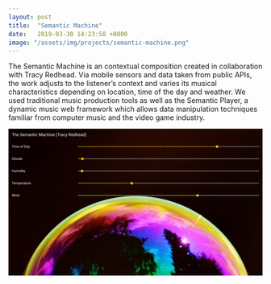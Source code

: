 ```yaml
---
layout: post
title:  "Semantic Machine"
date:   2019-03-30 14:23:58 +0000
image: "/assets/img/projects/semantic-machine.png"
---
```


The Semantic Machine is an contextual composition created in collaboration with
Tracy Redhead. Via mobile sensors and data taken from public APIs, the work adjusts to the listener’s context and varies its musical characteristics depending on location, time of the day and weather. We used traditional music production tools as well as the Semantic Player, a dynamic music web framework which allows data manipulation techniques familiar from computer music and the video game industry.

<img src="/assets/img/projects/semantic-machine.png" />